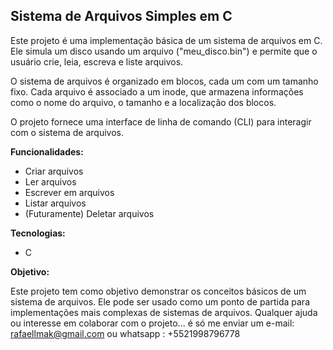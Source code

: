 ## Sistema de Arquivos Simples em C

Este projeto é uma implementação básica de um sistema de arquivos em C. Ele simula um disco usando um arquivo ("meu_disco.bin") e permite que o usuário crie, leia, escreva e liste arquivos. 

O sistema de arquivos é organizado em blocos, cada um com um tamanho fixo. Cada arquivo é associado a um inode, que armazena informações como o nome do arquivo, o tamanho e a localização dos blocos.

O projeto fornece uma interface de linha de comando (CLI) para interagir com o sistema de arquivos. 

**Funcionalidades:**

* Criar arquivos
* Ler arquivos
* Escrever em arquivos
* Listar arquivos
* (Futuramente) Deletar arquivos

**Tecnologias:**

* C

**Objetivo:**

Este projeto tem como objetivo demonstrar os conceitos básicos de um sistema de arquivos. Ele pode ser usado como um ponto de partida para implementações mais complexas de sistemas de arquivos. Qualquer ajuda ou interesse em colaborar com o projeto... é só me enviar um e-mail: rafaellmak@gmail.com ou whatsapp : +5521998796778
